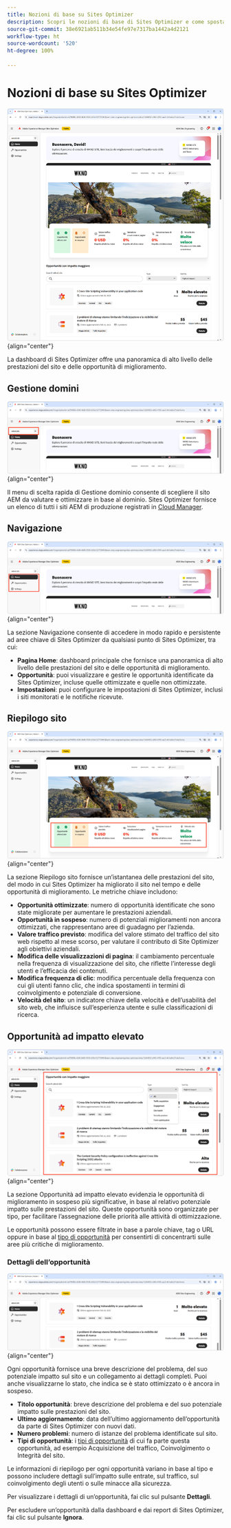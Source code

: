 ```yaml
---
title: Nozioni di base su Sites Optimizer
description: Scopri le nozioni di base di Sites Optimizer e come spostarsi al suo interno.
source-git-commit: 38e6921ab511b34e54fe97e7317ba1442a4d2121
workflow-type: ht
source-wordcount: '520'
ht-degree: 100%

---
```



# Nozioni di base su Sites Optimizer

![Pagina home di Sites Optimizer](./assets/basics/hero.png){align="center"}

La dashboard di Sites Optimizer offre una panoramica di alto livello delle prestazioni del sito e delle opportunità di miglioramento.

## Gestione domini

![Gestione dominio di Site Optimizer](./assets/basics/domain-manager.png){align="center"}

Il menu di scelta rapida di Gestione dominio consente di scegliere il sito AEM da valutare e ottimizzare in base al dominio. Sites Optimizer fornisce un elenco di tutti i siti AEM di produzione registrati in [Cloud Manager](https://experienceleague.adobe.com/it/docs/experience-manager-cloud-service/content/implementing/using-cloud-manager/edge-delivery-sites/add-edge-delivery-site).

## Navigazione

![Navigazione di Site Optimizer](./assets/basics/navigation.png){align="center"}

La sezione Navigazione consente di accedere in modo rapido e persistente ad aree chiave di Sites Optimizer da qualsiasi punto di Sites Optimizer, tra cui:

* **Pagina Home**: dashboard principale che fornisce una panoramica di alto livello delle prestazioni del sito e delle opportunità di miglioramento.
* **Opportunità**: puoi visualizzare e gestire le opportunità identificate da Sites Optimizer, incluse quelle ottimizzate e quelle non ottimizzate.
* **Impostazioni**: puoi configurare le impostazioni di Sites Optimizer, inclusi i siti monitorati e le notifiche ricevute.

## Riepilogo sito

![Riepilogo sito di Site Optimizer](./assets/basics/site-summary.png){align="center"}

La sezione Riepilogo sito fornisce un’istantanea delle prestazioni del sito, del modo in cui Sites Optimizer ha migliorato il sito nel tempo e delle opportunità di miglioramento. Le metriche chiave includono:

* **Opportunità ottimizzate**: numero di opportunità identificate che sono state migliorate per aumentare le prestazioni aziendali.
* **Opportunità in sospeso**: numero di potenziali miglioramenti non ancora ottimizzati, che rappresentano aree di guadagno per l’azienda.
* **Valore traffico previsto**: modifica del valore stimato del traffico del sito web rispetto al mese scorso, per valutare il contributo di Site Optimizer agli obiettivi aziendali.
* **Modifica delle visualizzazioni di pagina**: il cambiamento percentuale nella frequenza di visualizzazione del sito, che riflette l’interesse degli utenti e l’efficacia dei contenuti.
* **Modifica frequenza di clic**: modifica percentuale della frequenza con cui gli utenti fanno clic, che indica spostamenti in termini di coinvolgimento e potenziale di conversione.
* **Velocità del sito**: un indicatore chiave della velocità e dell’usabilità del sito web, che influisce sull’esperienza utente e sulle classificazioni di ricerca.

## Opportunità ad impatto elevato

![Opportunità ad impatto elevato di Site Optimizer](./assets/basics/high-impact-opportunities.png){align="center"}

La sezione Opportunità ad impatto elevato evidenzia le opportunità di miglioramento in sospeso più significative, in base al relativo potenziale impatto sulle prestazioni del sito. Queste opportunità sono organizzate per tipo, per facilitare l’assegnazione delle priorità alle attività di ottimizzazione.

Le opportunità possono essere filtrate in base a parole chiave, tag o URL oppure in base al [tipo di opportunità](../opportunity-types/overview.md) per consentirti di concentrarti sulle aree più critiche di miglioramento.

### Dettagli dell’opportunità

![Opportunità ad impatto elevato di Site Optimizer](./assets/basics/high-impact-opportunity-details.png){align="center"}

Ogni opportunità fornisce una breve descrizione del problema, del suo potenziale impatto sul sito e un collegamento ai dettagli completi. Puoi anche visualizzarne lo stato, che indica se è stato ottimizzato o è ancora in sospeso.

* **Titolo opportunità**: breve descrizione del problema e del suo potenziale impatto sulle prestazioni del sito.
* **Ultimo aggiornamento**: data dell’ultimo aggiornamento dell’opportunità da parte di Sites Optimizer con nuovi dati.
* **Numero problemi**: numero di istanze del problema identificate sul sito.
* **Tipi di opportunità**: i [tipi di opportunità](../opportunity-types/overview.md) di cui fa parte questa opportunità, ad esempio Acquisizione del traffico, Coinvolgimento o Integrità del sito.

Le informazioni di riepilogo per ogni opportunità variano in base al tipo e possono includere dettagli sull’impatto sulle entrate, sul traffico, sul coinvolgimento degli utenti o sulle minacce alla sicurezza.

Per visualizzare i dettagli di un’opportunità, fai clic sul pulsante **Dettagli**.

Per escludere un’opportunità dalla dashboard e dai report di Sites Optimizer, fai clic sul pulsante **Ignora**.
